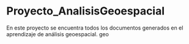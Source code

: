 # Proyecto_AnalisisGeoespacial
En este proyecto se encuentra todos los documentos generados en el aprendizaje de análisis geoespacial.
geo
